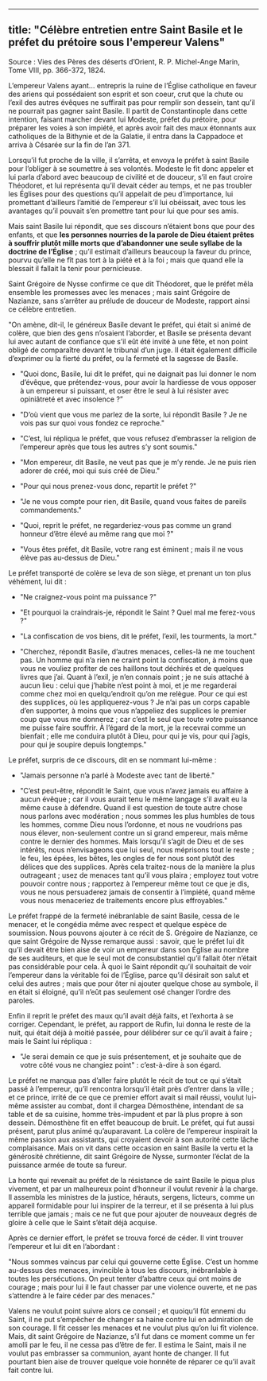 

---
title: "Célèbre entretien entre Saint Basile et le préfet du prétoire sous l'empereur Valens"
---

Source : Vies des Pères des déserts d’Orient, R. P. Michel-Ange Marin, Tome VIII, pp. 366-372, 1824.

L’empereur Valens ayant... entrepris la ruine de l’Église catholique en faveur des ariens qui possédaient son esprit et son coeur, crut que la chute ou l’exil des autres évêques ne suffirait pas pour remplir son dessein, tant qu’il ne pourrait pas gagner saint Basile. Il partit de Constantinople dans cette intention, faisant marcher devant lui Modeste, préfet du prétoire, pour préparer les voies à son impiété, et après avoir fait des maux étonnants aux catholiques de la Bithynie et de la Galatie, il entra dans la Cappadoce et arriva à Césarée sur la fin de l’an 371.

Lorsqu’il fut proche de la ville, il s’arrêta, et envoya le préfet à saint Basile pour l’obliger à se soumettre à ses volontés. Modeste le fit donc appeler et lui parla d’abord avec beaucoup de civilité et de douceur, s’il en faut croire Théodoret, et lui représenta qu’il devait céder au temps, et ne pas troubler les Églises pour des questions qu’il appelait de peu d’importance, lui promettant d’ailleurs l’amitié de l’empereur s’il lui obéissait, avec tous les avantages qu’il pouvait s’en promettre tant pour lui que pour ses amis.

Mais saint Basile lui répondit, que ses discours n’étaient bons que pour des enfants, et que **les personnes nourries de la parole de Dieu étaient prêtes à souffrir plutôt mille morts que d’abandonner une seule syllabe de la doctrine de l’Église** ; qu’il estimait d’ailleurs beaucoup la faveur du prince, pourvu qu’elle ne fît pas tort à la piété et à la foi ; mais que quand elle la blessait il fallait la tenir pour pernicieuse.

Saint Grégoire de Nysse confirme ce que dit Théodoret, que le préfet mêla ensemble les promesses avec les menaces ; mais saint Grégoire de Nazianze, sans s’arrêter au prélude de douceur de Modeste, rapport ainsi ce célèbre entretien.

"On amène, dit-il, le généreux Basile devant le préfet, qui était si animé de colère, que bien des gens n’osaient l’aborder, et Basile se présenta devant lui avec autant de confiance que s’il eût été invité à une fête, et non point obligé de comparaître devant le tribunal d’un juge. Il était également difficile d’exprimer ou la fierté du préfet, ou la fermeté et la sagesse de Basile.

- "Quoi donc, Basile, lui dit le préfet, qui ne daignait pas lui donner le nom d’évêque, que prétendez-vous, pour avoir la hardiesse de vous opposer à un empereur si puissant, et oser être le seul à lui résister avec opiniâtreté et avec insolence ?”

- "D’où vient que vous me parlez de la sorte, lui répondit Basile ? Je ne vois pas sur quoi vous fondez ce reproche."

- "C’est, lui répliqua le préfet, que vous refusez d’embrasser la religion de l’empereur après que tous les autres s’y sont soumis."

- "Mon empereur, dit Basile, ne veut pas que je m’y rende. Je ne puis rien adorer de créé, moi qui suis créé de Dieu."

- "Pour qui nous prenez-vous donc, repartit le préfet ?"

- "Je ne vous compte pour rien, dit Basile, quand vous faites de pareils commandements."

- "Quoi, reprit le préfet, ne regarderiez-vous pas comme un grand honneur d’être élevé au même rang que moi ?"

- "Vous êtes préfet, dit Basile, votre rang est éminent ; mais il ne vous élève pas au-dessus de Dieu."

Le préfet transporté de colère se leva de son siège, et prenant un ton plus véhément, lui dit :

- "Ne craignez-vous point ma puissance ?"

- "Et pourquoi la craindrais-je, répondit le Saint ? Quel mal me ferez-vous ?"

- "La confiscation de vos biens, dit le préfet, l’exil, les tourments, la mort."

- "Cherchez, répondit Basile, d’autres menaces, celles-là ne me touchent pas. Un homme qui n’a rien ne craint point la confiscation, à moins que vous ne vouliez profiter de ces haillons tout déchirés et de quelques livres que j’ai. Quant à l’exil, je n’en connais point ; je ne suis attaché à aucun lieu : celui que j’habite n’est point à moi, et je me regarderai comme chez moi en quelqu’endroit qu’on me relègue. Pour ce qui est des supplices, où les appliquerez-vous ? Je n’ai pas un corps capable d’en supporter, à moins que vous n’appeliez des supplices le premier coup que vous me donnerez ; car c’est le seul que toute votre puissance me puisse faire souffrir. À l’égard de la mort, je la recevrai comme un bienfait ; elle me conduira plutôt à Dieu, pour qui je vis, pour qui j’agis, pour qui je soupire depuis longtemps."

Le préfet, surpris de ce discours, dit en se nommant lui-même :

- "Jamais personne n’a parlé à Modeste avec tant de liberté."

- "C’est peut-être, répondit le Saint, que vous n’avez jamais eu affaire à aucun évêque ; car il vous aurait tenu le même langage s’il avait eu la même cause à défendre. Quand il est question de toute autre chose nous parlons avec modération ; nous sommes les plus humbles de tous les hommes, comme Dieu nous l’ordonne, et nous ne voudrions pas nous élever, non-seulement contre un si grand empereur, mais même contre le dernier des hommes. Mais lorsqu’il s’agit de Dieu et de ses intérêts, nous n’envisageons que lui seul, nous méprisons tout le reste ; le feu, les épées, les bêtes, les ongles de fer nous sont plutôt des délices que des supplices. Après cela traitez-nous de la manière la plus outrageant ; usez de menaces tant qu’il vous plaira ; employez tout votre pouvoir contre nous ; rapportez à l’empereur même tout ce que je dis, vous ne nous persuaderez jamais de consentir à l’impiété, quand même vous nous menaceriez de traitements encore plus effroyables."

Le préfet frappé de la fermeté inébranlable de saint Basile, cessa de le menacer, et le congédia même avec respect et quelque espèce de soumission. Nous pouvons ajouter à ce récit de S. Grégoire de Nazianze, ce que saint Grégoire de Nysse remarque aussi : savoir, que le préfet lui dit qu’il devait être bien aise de voir un empereur dans son Église au nombre de ses auditeurs, et que le seul mot de consubstantiel qu’il fallait ôter n’était pas considérable pour cela. À quoi le Saint répondit qu’il souhaitait de voir l’empereur dans la véritable foi de l’Église, parce qu’il désirait son salut et celui des autres ; mais que pour ôter ni ajouter quelque chose au symbole, il en était si éloigné, qu’il n’eût pas seulement osé changer l’ordre des paroles.

Enfin il reprit le préfet des maux qu’il avait déjà faits, et l’exhorta à se corriger. Cependant, le préfet, au rapport de Rufin, lui donna le reste de la nuit, qui était déjà à moitié passée, pour délibérer sur ce qu’il avait à faire ; mais le Saint lui répliqua :

- "Je serai demain ce que je suis présentement, et je souhaite que de votre côté vous ne changiez point" : c’est-à-dire à son égard.

Le préfet ne manqua pas d’aller faire plutôt le récit de tout ce qui s’était passé à l’empereur, qu’il rencontra lorsqu’il était près d’entrer dans la ville ; et ce prince, irrité de ce que ce premier effort avait si mail réussi, voulut lui-même assister au combat, dont il chargea Démosthène, intendant de sa table et de sa cuisine, homme très-impudent et par là plus propre à son dessein. Démosthène fit en effet beaucoup de bruit. Le préfet, qui fut aussi présent, parut plus animé qu’auparavant. La colère de l’empereur inspirait la même passion aux assistants, qui croyaient devoir à son autorité cette lâche complaisance. Mais on vit dans cette occasion en saint Basile la vertu et la générosité chrétienne, dit saint Grégoire de Nysse, surmonter l’éclat de la puissance armée de toute sa fureur.

La honte qui revenait au préfet de la résistance de saint Basile le piqua plus vivement, et par un malheureux point d’honneur il voulut revenir à la charge. Il assembla les ministres de la justice, hérauts, sergens, licteurs, comme un appareil formidable pour lui inspirer de la terreur, et il se présenta à lui plus terrible que jamais ; mais ce ne fut que pour ajouter de nouveaux degrés de gloire à celle que le Saint s’était déjà acquise.

Après ce dernier effort, le préfet se trouva forcé de céder. Il vint trouver l’empereur et lui dit en l’abordant :

"Nous sommes vaincus par celui qui gouverne cette Église. C’est un homme au-dessus des menaces, invincible à tous les discours, inébranlable à toutes les persécutions. On peut tenter d’abattre ceux qui ont moins de courage ; mais pour lui il le faut chasser par une violence ouverte, et ne pas s’attendre à le faire céder par des menaces."

Valens ne voulut point suivre alors ce conseil ; et quoiqu’il fût ennemi du Saint, il ne put s’empêcher de changer sa haine contre lui en admiration de son courage. Il fit cesser les menaces et ne voulut plus qu’on lui fît violence. Mais, dit saint Grégoire de Nazianze, s’il fut dans ce moment comme un fer amolli par le feu, il ne cessa pas d’être de fer. Il estima le Saint, mais il ne voulut pas embrasser sa communion, ayant honte de changer. Il fut pourtant bien aise de trouver quelque voie honnête de réparer ce qu’il avait fait contre lui.

